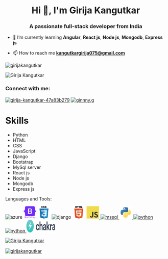<h1 align="center">Hi 👋, I'm Girija Kangutkar</h1>
<h3 align="center">A passionate full-stack developer from India</h3>

- 🌱 I’m currently learning **Angular**, **React js**, **Node js**, **Mongodb**, **Express js**

- 📫 How to reach me **kangutkargirija075@gmail.com**
<p><img align="center" src="https://github-profile-trophy.vercel.app/?username=girijakangutkar" alt="girijakangutkar" /></p>


<p align="left"> <img src="https://komarev.com/ghpvc/?username=girijakangutkar&label=Profile%20views&color=0e75b6&style=flat" alt="Girija Kangutkar" /> </p>
<h3 align="left">Connect with me:</h3>
<p align="left">
<a href="https://linkedin.com/in/girija-kangutkar-47a83b279" target="blank"><img align="center" src="https://raw.githubusercontent.com/rahuldkjain/github-profile-readme-generator/master/src/images/icons/Social/linked-in-alt.svg" alt="girija-kangutkar-47a83b279" height="30" width="40" /></a>
<a href="https://instagram.com/ginnny.g" target="blank"><img align="center" src="https://raw.githubusercontent.com/rahuldkjain/github-profile-readme-generator/master/src/images/icons/Social/instagram.svg" alt="ginnny.g" height="30" width="40" /></a>
</p>

<h1>Skills</h1>
<ul>
  <li>Python</li>
  <li>HTML</li>
  <li>CSS</li>
  <li>JavaScript</li>
  <li>Django</li>
  <li>Bootstrap</li>
  <li>MySql server</li>
  <li>React js</li>
  <li>Node js</li>
  <li>Mongodb</li>
  <li>Express js</li>
</ul>

<div background-color="white>
  <h3 align="left">Languages and Tools:</h3>
<p align="left">  <img src="https://www.vectorlogo.zone/logos/microsoft_azure/microsoft_azure-icon.svg" alt="azure" width="40" height="40"/> <img src="https://raw.githubusercontent.com/devicons/devicon/master/icons/bootstrap/bootstrap-plain-wordmark.svg" alt="bootstrap" width="40" height="40"/> <img src="https://raw.githubusercontent.com/devicons/devicon/master/icons/css3/css3-original-wordmark.svg" alt="css3" width="40" height="40"/>  <img src="https://cdn.worldvectorlogo.com/logos/django.svg" alt="django" width="40" height="40"/>  <img src="https://raw.githubusercontent.com/devicons/devicon/master/icons/html5/html5-original-wordmark.svg" alt="html5" width="40" height="40"/> </a> <a href="https://developer.mozilla.org/en-US/docs/Web/JavaScript" target="_blank" rel="noreferrer"> <img src="https://raw.githubusercontent.com/devicons/devicon/master/icons/javascript/javascript-original.svg" alt="javascript" width="40" height="40"/>  <img src="https://www.svgrepo.com/show/303229/microsoft-sql-server-logo.svg" alt="mssql" width="40" height="40"/>  <img src="https://raw.githubusercontent.com/devicons/devicon/master/icons/python/python-original.svg" alt="python" width="40" height="40"/>  <img src="https://pluspng.com/img-png/react-logo-png-img-react-logo-png-react-js-logo-png-transparent-png-1142x1027.png" alt="python" width="40" height="40"/>  <img src="https://th.bing.com/th/id/OIP.3Slw0SehxPBEnPmaoZ3i-wHaEc?w=319&h=191&c=7&r=0&o=5&dpr=1.3&pid=1.7" alt="python" width="40" height="40"/>   <img src="https://raw.githubusercontent.com/feguedi/cra-template-chakra-ui-base/HEAD/assets/logo-colored@2x.png" alt="python" width="90" height="40"/></p>

</div>

<p align="left"> <img src="https://github-readme-stats.vercel.app/api/top-langs?username=girijakangutkar&show_icons=true&locale=en&layout=compact" alt="Girija Kangutkar" /> </p>

<p><img align="center" src="https://github-readme-streak-stats.herokuapp.com/?user=girijakangutkar&" alt="girijakangutkar" /></p>
